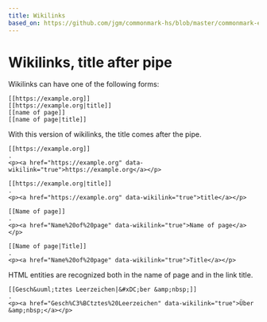 ```yaml
---
title: Wikilinks
based_on: https://github.com/jgm/commonmark-hs/blob/master/commonmark-extensions/test/wikilinks_title_after_pipe.md
---
```


# Wikilinks, title after pipe

Wikilinks can have one of the following forms:

    [[https://example.org]]
    [[https://example.org|title]]
    [[name of page]]
    [[name of page|title]]

With this version of wikilinks, the title comes after the pipe.

```````````````````````````````` example
[[https://example.org]]
.
<p><a href="https://example.org" data-wikilink="true">https://example.org</a></p>
````````````````````````````````

```````````````````````````````` example
[[https://example.org|title]]
.
<p><a href="https://example.org" data-wikilink="true">title</a></p>
````````````````````````````````

```````````````````````````````` example
[[Name of page]]
.
<p><a href="Name%20of%20page" data-wikilink="true">Name of page</a></p>
````````````````````````````````

```````````````````````````````` example
[[Name of page|Title]]
.
<p><a href="Name%20of%20page" data-wikilink="true">Title</a></p>
````````````````````````````````

HTML entities are recognized both in the name of page and in the link title.

```````````````````````````````` example
[[Gesch&uuml;tztes Leerzeichen|&#xDC;ber &amp;nbsp;]]
.
<p><a href="Gesch%C3%BCtztes%20Leerzeichen" data-wikilink="true">Über &amp;nbsp;</a></p>
````````````````````````````````
